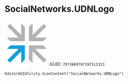 # SocialNetworks.UDNLogo
![](/img/SocialNetworks.UDNLogo.png)
GUID: `7973869797197511313`
```
EditorGUIUtility.IconContent("SocialNetworks.UDNLogo")
```
